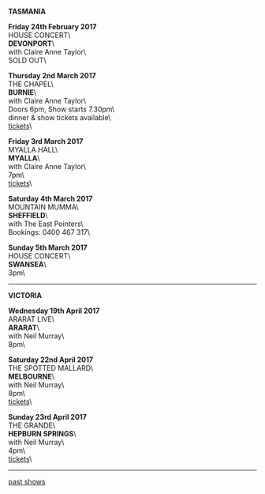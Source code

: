 **TASMANIA**  

**Friday 24th February 2017**\
HOUSE CONCERT\     
 **DEVONPORT**\        
with Claire Anne Taylor\    
SOLD OUT\   
 
**Thursday 2nd March 2017**\
THE CHAPEL\     
 **BURNIE**\        
with Claire Anne Taylor\    
Doors 6pm, Show starts 7.30pm\   
dinner & show tickets available\   
[tickets](https://www.trybooking.com/ORPF)\    

**Friday 3rd March 2017**\
MYALLA HALL\     
 **MYALLA**\        
with Claire Anne Taylor\    
7pm\    
[tickets](https://www.trybooking.com/257059/)\    

**Saturday 4th March 2017**\
MOUNTAIN MUMMA\     
 **SHEFFIELD**\        
with The East Pointers\   
Bookings: 0400 467 317\  

**Sunday 5th March 2017**\
HOUSE CONCERT\     
 **SWANSEA**\  
3pm\    

* * * * *   

**VICTORIA**  

**Wednesday 19th April 2017**\
ARARAT LIVE\     
 **ARARAT**\        
with Neil Murray\    
8pm\   
 
**Saturday 22nd April 2017**\
THE SPOTTED MALLARD\     
 **MELBOURNE**\        
with Neil Murray\    
8pm\   
[tickets](http://www.moshtix.com.au/v2/event/neil-murray-lucie-thorne/93763)\    

**Sunday 23rd April 2017**\
THE GRANDE\     
 **HEPBURN SPRINGS**\        
with Neil Murray\    
4pm\   
[tickets](https://www.trybooking.com/256157)\         

* * * * *     
[past shows](?p=shows/archive/)